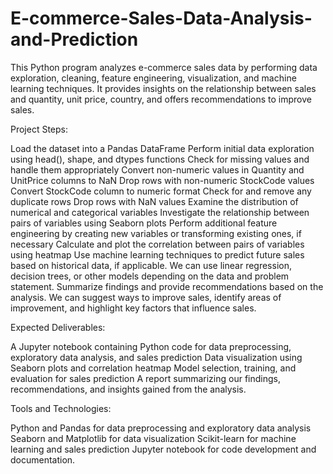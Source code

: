 # E-commerce-Sales-Data-Analysis-and-Prediction
This Python program analyzes e-commerce sales data by performing data exploration, cleaning, feature engineering, visualization, and machine learning techniques. It provides insights on the relationship between sales and quantity, unit price, country, and offers recommendations to improve sales.

Project Steps:

Load the dataset into a Pandas DataFrame
Perform initial data exploration using head(), shape, and dtypes functions
Check for missing values and handle them appropriately
Convert non-numeric values in Quantity and UnitPrice columns to NaN
Drop rows with non-numeric StockCode values
Convert StockCode column to numeric format
Check for and remove any duplicate rows
Drop rows with NaN values
Examine the distribution of numerical and categorical variables
Investigate the relationship between pairs of variables using Seaborn plots
Perform additional feature engineering by creating new variables or transforming existing ones, if necessary
Calculate and plot the correlation between pairs of variables using heatmap
Use machine learning techniques to predict future sales based on historical data, if applicable. We can use linear regression, decision trees, or other models depending on the data and problem statement.
Summarize findings and provide recommendations based on the analysis. We can suggest ways to improve sales, identify areas of improvement, and highlight key factors that influence sales.

Expected Deliverables:

A Jupyter notebook containing Python code for data preprocessing, exploratory data analysis, and sales prediction
Data visualization using Seaborn plots and correlation heatmap
Model selection, training, and evaluation for sales prediction
A report summarizing our findings, recommendations, and insights gained from the analysis.

Tools and Technologies:

Python and Pandas for data preprocessing and exploratory data analysis
Seaborn and Matplotlib for data visualization
Scikit-learn for machine learning and sales prediction
Jupyter notebook for code development and documentation.
